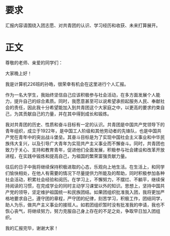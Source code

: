 # 要求

汇报内容请围绕入团志愿、对共青团的认识、学习经历和收获、未来打算展开。



# 正文

尊敬的老师、亲爱的同学们：

大家晚上好！

我是计算机226班的孙皓，很荣幸有机会在这里进行个人汇报。

作为一名大学生，我始终坚信自己应该积极参与社会活动，在多方面发展个人能力，提升自己的综合素质。同时，我愿意甚至可以说希望承担起服务人民、奉献社会的责任，因此我十分希望能加入到共青团这个大家庭之中，以更高的要求约束自己，为其贡献自己的力量，并在其中得到成长和锻炼。

我对共青团的历史、性质和奋斗目标有一定的认识。共青团是中国共产党领导下的青年组织，成立于1922年，是中国工人阶级和其他劳动者的先锋队，也是中国共产党在青年中的突出战斗堡垒。其奋斗目标是为了实现中国社会主义事业和中华民族伟大复兴，以及引导广大青年为实现共产主义事业而不懈奋斗。同时，共青团也致力于关心、支持和教育青年，促进他们全面发展，积极参与社会建设和改革开放进程，在实践中锻炼和提高自己，为祖国的繁荣富强贡献力量。

往后的日子中我将继续保持积极进取的心态，乐观向上地生活。在生活上，和同学们愉快相处，在他人有需要的情况下尽量提供力所能及的帮助，同时积极参加各种社会活动，积累社会经验和阅历。在学习上，不懈努力，不摆烂、不躺平，继续保持阅读的习惯，在完成学业的同时主动学习课堂以外的知识。思想上，坚持中国共产党的领导，坚定维护祖国统一和民族团结。如果团组织批准我入团，我将更加严格地要求自己，遵守团的章程，严守团的纪律，刻苦学习，积极工作，团结同学，助人为乐，做共产主义事业的接班人。如若团组织暂时没有批准我的申请，我也不恢心丧气，将继续努力，努力克服自己身上存在的不足之处，争取早日加入团组织。

我的汇报完毕，谢谢大家！

 